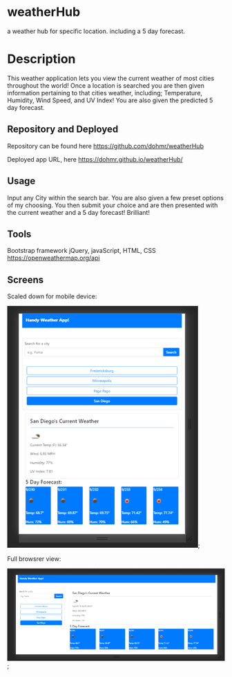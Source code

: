 # weatherHub
a weather hub for specific location. including a 5 day forecast.

# Description

This weather application lets you view the current weather of most cities throughout the world! 
Once a location is searched you are then given information pertaining to that cities weather, including; Temperature, Humidity, Wind Speed, and UV Index! You are also given the predicted 5 day forecast.

## Repository and Deployed
Repository can be found here https://github.com/dohmr/weatherHub

Deployed app URL, here https://dohmr.github.io/weatherHub/



## Usage
Input any City within the search bar. You are also given a few preset options of my choosing. You then submit your choice and are then presented with the current weather and a 5 day forecast! Brilliant!

## Tools
Bootstrap framework
jQuery, javaScript, HTML, CSS
https://openweathermap.org/api 

## Screens
Scaled down for mobile device:

![Mobile weather hub](assets/scaledWeather.jpg);

Full browsrer view:

![Desktop weather hub](assets/fullWeather.jpg);
